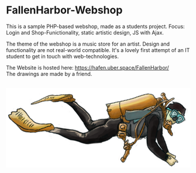 # FallenHarbor-Webshop
This is a sample PHP-based webshop, made as a students project. Focus: Login and Shop-Funictionality, static artistic design, JS with Ajax.

The theme of the webshop is a music store for an artist. Design and functionality are not real-world compatible. It's a lovely first attempt of an IT student to get in touch with web-technologies. 

The Website is hosted here: https://hafen.uber.space/FallenHarbor/  
The drawings are made by a friend.</br></br>

![Fallen-Harbor_Visual_Art](https://github.com/FrederikHeck/FallenHarbor-Webshop/blob/master/assets/img/taucher.png)
